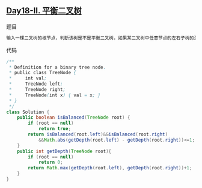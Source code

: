 ## [Day18-II. 平衡二叉树](https://leetcode-cn.com/problems/ping-heng-er-cha-shu-lcof/)

题目

```tex
输入一棵二叉树的根节点，判断该树是不是平衡二叉树。如果某二叉树中任意节点的左右子树的深度相差不超过1，那么它就是一棵平衡二叉树。
```

代码

```java
/**
 * Definition for a binary tree node.
 * public class TreeNode {
 *     int val;
 *     TreeNode left;
 *     TreeNode right;
 *     TreeNode(int x) { val = x; }
 * }
 */
class Solution {
    public boolean isBalanced(TreeNode root) {
        if (root == null)
            return true;
        return isBalanced(root.left)&&isBalanced(root.right)
            &&Math.abs(getDepth(root.left) - getDepth(root.right))<=1;
    }
    public int getDepth(TreeNode root){
        if (root == null)
            return 0;
        return Math.max(getDepth(root.left), getDepth(root.right))+1;
    }
}
```



